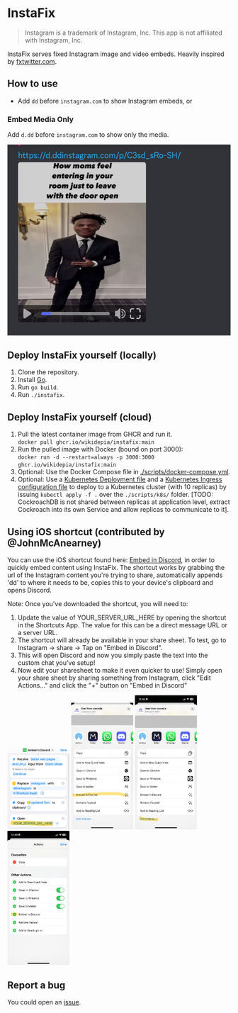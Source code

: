 # InstaFix

> Instagram is a trademark of Instagram, Inc. This app is not affiliated with Instagram, Inc.

InstaFix serves fixed Instagram image and video embeds. Heavily inspired by [fxtwitter.com](https://fxtwitter.com).

## How to use

- Add `dd` before `instagram.com` to show Instagram embeds, or

### Embed Media Only

Add `d.dd` before `instagram.com` to show only the media.

![](.github/assets/media_only.jpg)

## Deploy InstaFix yourself (locally)

1. Clone the repository.
2. Install [Go](https://golang.org/doc/install).
3. Run `go build`.
4. Run `./instafix`.

## Deploy InstaFix yourself (cloud)

1. Pull the latest container image from GHCR and run it.  
   `docker pull ghcr.io/wikidepia/instafix:main`
2. Run the pulled image with Docker (bound on port 3000):  
    `docker run -d --restart=always -p 3000:3000 ghcr.io/wikidepia/instafix:main`
3. Optional: Use the Docker Compose file in [./scripts/docker-compose.yml](./scripts/docker-compose.yml).
4. Optional: Use a [Kubernetes Deployment file](./scripts/k8s/instafix-deployment.yaml) and a [Kubernetes Ingress configuration file](./scripts/k8s/instafix-ingress.yaml) to deploy to a Kubernetes cluster (with 10 replicas) by issuing `kubectl apply -f .` over the `./scripts/k8s/` folder. [TODO: CockroachDB is not shared between replicas at application level, extract Cockroach into its own Service and allow replicas to communicate to it].

## Using iOS shortcut (contributed by @JohnMcAnearney)
You can use the iOS shortcut found here: [Embed in Discord](https://www.icloud.com/shortcuts/3412a4c344fd4c6f99924e525dd3c0a2), in order to quickly embed content using InstaFix. The shortcut works by grabbing the url of the Instagram content you're trying to share, automatically appends 'dd' to where it needs to be, copies this to your device's clipboard and opens Discord. 

Note: Once you've downloaded the shortcut, you will need to: 
1. Update the value of YOUR_SERVER_URL_HERE by opening the shortcut in the Shortcuts App. The value for this can be a direct message URL or a server URL.
2. The shortcut will already be available in your share sheet. To test, go to Instagram -> share -> Tap on "Embed in Discord".
3. This will open Discord and now you simply paste the text into the custom chat you've setup!
4. Now edit your sharesheet to make it even quicker to use! Simply open your share sheet by sharing something from Instagram, click "Edit Actions..." and click the "+" button on "Embed in Discord"

<p float="left">
<img src=".github/assets/Step1_image.jpg" width="140">
<img src=".github/assets/Step2_image.jpg" width="140">
<img src=".github/assets/Step4_image_a.jpg" width="140">
<img src=".github/assets/Step4_image_b.jpg" width="140">
</p>

## Report a bug

You could open an [issue](https://github.com/Wikidepia/InstaFix/issues).
